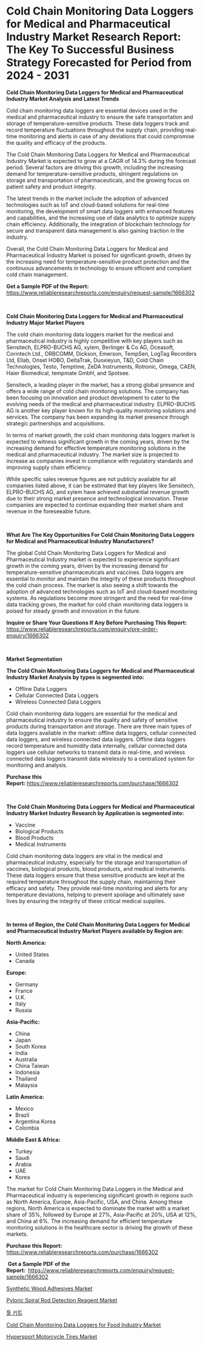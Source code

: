 <p><h1>Cold Chain Monitoring Data Loggers for Medical and Pharmaceutical Industry Market Research Report: The Key To Successful Business Strategy Forecasted for Period from 2024 - 2031</h1></p><p><strong>Cold Chain Monitoring Data Loggers for Medical and Pharmaceutical Industry Market Analysis and Latest Trends</strong></p>
<p><p>Cold chain monitoring data loggers are essential devices used in the medical and pharmaceutical industry to ensure the safe transportation and storage of temperature-sensitive products. These data loggers track and record temperature fluctuations throughout the supply chain, providing real-time monitoring and alerts in case of any deviations that could compromise the quality and efficacy of the products.</p><p>The Cold Chain Monitoring Data Loggers for Medical and Pharmaceutical Industry Market is expected to grow at a CAGR of 14.3% during the forecast period. Several factors are driving this growth, including the increasing demand for temperature-sensitive products, stringent regulations on storage and transportation of pharmaceuticals, and the growing focus on patient safety and product integrity.</p><p>The latest trends in the market include the adoption of advanced technologies such as IoT and cloud-based solutions for real-time monitoring, the development of smart data loggers with enhanced features and capabilities, and the increasing use of data analytics to optimize supply chain efficiency. Additionally, the integration of blockchain technology for secure and transparent data management is also gaining traction in the industry.</p><p>Overall, the Cold Chain Monitoring Data Loggers for Medical and Pharmaceutical Industry Market is poised for significant growth, driven by the increasing need for temperature-sensitive product protection and the continuous advancements in technology to ensure efficient and compliant cold chain management.</p></p>
<p><strong>Get a Sample PDF of the Report:&nbsp;</strong> <a href="https://www.reliableresearchreports.com/enquiry/request-sample/1666302">https://www.reliableresearchreports.com/enquiry/request-sample/1666302</a></p>
<p>&nbsp;</p>
<p><strong>Cold Chain Monitoring Data Loggers for Medical and Pharmaceutical Industry Major Market Players</strong></p>
<p><p>The cold chain monitoring data loggers market for the medical and pharmaceutical industry is highly competitive with key players such as Sensitech, ELPRO-BUCHS AG, xylem, Berlinger & Co AG, Oceasoft, Corintech Ltd., ORBCOMM, Dickson, Emerson, TempSen, LogTag Recorders Ltd, Ellab, Onset HOBO, DeltaTrak, Duoxieyun, T&D, Cold Chain Technologies, Testo, Temptime, ZeDA Instruments, Rotronic, Omega, CAEN, Haier Biomedical, tempmate GmbH, and Spotsee.</p><p>Sensitech, a leading player in the market, has a strong global presence and offers a wide range of cold chain monitoring solutions. The company has been focusing on innovation and product development to cater to the evolving needs of the medical and pharmaceutical industry. ELPRO-BUCHS AG is another key player known for its high-quality monitoring solutions and services. The company has been expanding its market presence through strategic partnerships and acquisitions.</p><p>In terms of market growth, the cold chain monitoring data loggers market is expected to witness significant growth in the coming years, driven by the increasing demand for effective temperature monitoring solutions in the medical and pharmaceutical industry. The market size is projected to increase as companies invest in compliance with regulatory standards and improving supply chain efficiency.</p><p>While specific sales revenue figures are not publicly available for all companies listed above, it can be estimated that key players like Sensitech, ELPRO-BUCHS AG, and xylem have achieved substantial revenue growth due to their strong market presence and technological innovation. These companies are expected to continue expanding their market share and revenue in the foreseeable future.</p></p>
<p>&nbsp;</p>
<p><strong>What Are The Key Opportunities For Cold Chain Monitoring Data Loggers for Medical and Pharmaceutical Industry Manufacturers?</strong></p>
<p><p>The global Cold Chain Monitoring Data Loggers for Medical and Pharmaceutical Industry market is expected to experience significant growth in the coming years, driven by the increasing demand for temperature-sensitive pharmaceuticals and vaccines. Data loggers are essential to monitor and maintain the integrity of these products throughout the cold chain process. The market is also seeing a shift towards the adoption of advanced technologies such as IoT and cloud-based monitoring systems. As regulations become more stringent and the need for real-time data tracking grows, the market for cold chain monitoring data loggers is poised for steady growth and innovation in the future.</p></p>
<p><strong>Inquire or Share Your Questions If Any Before Purchasing This Report:</strong> <a href="https://www.reliableresearchreports.com/enquiry/pre-order-enquiry/1666302">https://www.reliableresearchreports.com/enquiry/pre-order-enquiry/1666302</a></p>
<p>&nbsp;</p>
<p><strong>Market Segmentation</strong></p>
<p><strong>The Cold Chain Monitoring Data Loggers for Medical and Pharmaceutical Industry Market Analysis by types is segmented into:</strong></p>
<p><ul><li>Offline Data Loggers</li><li>Cellular Connected Data Loggers</li><li>Wireless Connected Data Loggers</li></ul></p>
<p><p>Cold chain monitoring data loggers are essential for the medical and pharmaceutical industry to ensure the quality and safety of sensitive products during transportation and storage. There are three main types of data loggers available in the market: offline data loggers, cellular connected data loggers, and wireless connected data loggers. Offline data loggers record temperature and humidity data internally, cellular connected data loggers use cellular networks to transmit data in real-time, and wireless connected data loggers transmit data wirelessly to a centralized system for monitoring and analysis.</p></p>
<p><strong>Purchase this Report:&nbsp;</strong><a href="https://www.reliableresearchreports.com/purchase/1666302">https://www.reliableresearchreports.com/purchase/1666302</a></p>
<p>&nbsp;</p>
<p><strong>The Cold Chain Monitoring Data Loggers for Medical and Pharmaceutical Industry Market Industry Research by Application is segmented into:</strong></p>
<p><ul><li>Vaccine</li><li>Biological Products</li><li>Blood Products</li><li>Medical Instruments</li></ul></p>
<p><p>Cold chain monitoring data loggers are vital in the medical and pharmaceutical industry, especially for the storage and transportation of vaccines, biological products, blood products, and medical instruments. These data loggers ensure that these sensitive products are kept at the required temperature throughout the supply chain, maintaining their efficacy and safety. They provide real-time monitoring and alerts for any temperature deviations, helping to prevent spoilage and ultimately save lives by ensuring the integrity of these critical medical supplies.</p></p>
<p>&nbsp;</p>
<p><strong>In terms of Region, the Cold Chain Monitoring Data Loggers for Medical and Pharmaceutical Industry Market Players available by Region are:</strong></p>
<p>
    <p> <strong> North America: </strong>
        <ul>
            <li>United States</li>
            <li>Canada</li>
        </ul>
        </p> 
    <p> <strong> Europe: </strong>
        <ul>
            <li>Germany</li>
            <li>France</li>
            <li>U.K.</li>
            <li>Italy</li>
            <li>Russia</li>
        </ul>
        </p> 
    <p> <strong> Asia-Pacific: </strong>
        <ul>
            <li>China</li>
            <li>Japan</li>
            <li>South Korea</li>
            <li>India</li>
            <li>Australia</li>
            <li>China Taiwan</li>
            <li>Indonesia</li>
            <li>Thailand</li>
            <li>Malaysia</li>
        </ul>
        </p> 
    <p> <strong> Latin America: </strong>
        <ul>
            <li>Mexico</li>
            <li>Brazil</li>
            <li>Argentina Korea</li>
            <li>Colombia</li>
        </ul>
        </p> 
    <p> <strong> Middle East & Africa: </strong>
        <ul>
            <li>Turkey</li>
            <li>Saudi</li>
            <li>Arabia</li>
            <li>UAE</li>
            <li>Korea</li>
        </ul>
    </p>
    </p>
<p><p>The market for Cold Chain Monitoring Data Loggers in the Medical and Pharmaceutical industry is experiencing significant growth in regions such as North America, Europe, Asia-Pacific, USA, and China. Among these regions, North America is expected to dominate the market with a market share of 35%, followed by Europe at 27%, Asia-Pacific at 20%, USA at 12%, and China at 6%. The increasing demand for efficient temperature monitoring solutions in the healthcare sector is driving the growth of these markets.</p></p>
<p><strong>Purchase this Report: </strong><a href="https://www.reliableresearchreports.com/purchase/1666302">https://www.reliableresearchreports.com/purchase/1666302</a></p>
<p>&nbsp;<strong>Get a Sample PDF of the Report:&nbsp;&nbsp;</strong><a href="https://www.reliableresearchreports.com/enquiry/request-sample/1666302">https://www.reliableresearchreports.com/enquiry/request-sample/1666302</a></p>
<p><strong></strong></p>
<p><p><a href="https://www.linkedin.com/pulse/synthetic-wood-adhesives-market-research-report-reveals-latest-fhdbc?trackingId=sfeCPdUn%2BUeAP2LbH01UHg%3D%3D">Synthetic Wood Adhesives Market</a></p><p><a href="https://www.linkedin.com/pulse/global-pyloric-spiral-rod-detection-reagent-market-size-trends-axyef?trackingId=mlMr0fyqkv%2FYaqdjrkIlUA%3D%3D">Pyloric Spiral Rod Detection Reagent Market</a></p><p><a href="https://medium.com/@danykakilback/%ED%88%B4%ED%82%B7-%EC%8B%9C%EC%9E%A5-%EC%8B%9C%EC%9E%A5-%EC%A0%90%EC%9C%A0%EC%9C%A8-%EC%8B%9C%EC%9E%A5-%EB%8F%99%ED%96%A5-%EB%B0%8F-%EB%AF%B8%EB%9E%98-%EC%84%B1%EC%9E%A5-%ED%83%90%EC%83%89-e210a5838d28">툴 키트</a></p><p><a href="https://github.com/biheemgalvinlouises6hokrh3h/Market-Research-Report-List-1/blob/main/cold-chain-monitoring-data-loggers-for-food-industry-market.md">Cold Chain Monitoring Data Loggers for Food Industry Market</a></p><p><a href="https://issuu.com/reportprime-2/docs/hypersport-motorcycle-tires-market-size-2030.pptx">Hypersport Motorcycle Tires Market</a></p></p>
